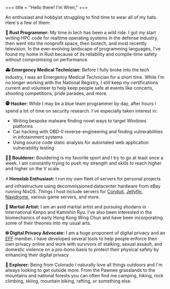 +++
title = "Hello there! I'm Wren,"
+++

An enthusiast and hobbyist struggling to find time to wear all of my hats. Here's a few of them:

**🦀 Rust Programmer:**
My time in tech has been a wild ride. I got my start writing HPC code for realtime operating systems in the defense industry, then went into the nonprofit space, then biotech, and most recently television. In the ever-evolving landscape of programming languages, I've found my home in Rust because of its reliability and compile-time safety without compromising on performance.

**🚑 Emergency Medical Technician:**
Before I fully broke into the tech industry, I was an Emergency Medical Technician for a short time. While I'm no longer working with the National Registry, I still keep my certifications current and volunteer to help keep people safe at events like concerts, shooting competitions, pride parades, and more.

<!-- **🎖️ Special Forces Medical Sergeant (US Army):** -->

**🕵️ Hacker:**
While I may be a blue team programmer by day, after hours I spend a lot of time on security research. I've especially taken interest in:
- Writing bespoke malware finding novel ways to target Windows platforms
- Car hacking with OBD-II reverse-engineering and finding vulnerabilities in infotainment systems
- Using source code static analysis for automated web application vulnerability testing

**🧗‍♂️ Boulderer:**
Bouldering is my favorite sport and I try to go at least once a week. I am constantly trying to push my strength and skills to reach higher and higher on the V scale.

**⚡️ Homelab Enthusiast:**
I run my own fleet of servers for personal projects and infrastructure using decommissioned datacenter hardware from eBay running NixOS. Things I host include servers for [Conduit](https://conduit.rs), [Jellyfin](https://jellyfin.org/), [Navidrome](https://www.navidrome.org/), various game servers, and more.

**🥋 Martial Artist:**
I am an avid martial artist and pursuing shodans in International Kenpo and Kamishin Ryu. I've also been interested in the biomechanics of early Hong Kong Wing Chun and have been incorporating some of their theories into my usual arts.

**🌐 Digital Privacy Advocate:**
I am a huge proponent of digital privacy and an [EFF](https://eff.org) member. I have developed several tools to help people enforce their own privacy online and work with survivors of stalking, sexual assault, and domestic violence on a pro-bono basis to protect their physical safety by enhancing their digital privacy    .

**🌲 Explorer:**
Being from Colorado I naturally love all things outdoors and I'm always looking to get outside more. From the Pawnee grasslands to the mountains and national forests you can often find me camping, hiking, rock climbing, skiing, mountain biking, rafting, or something else.

<!-- **Let's Connect:**
I thrive on meaningful conversations. Whether it's delving into the intricacies of Rust, sharing insights into web development trends, or discussing the unique blend of military and tech experiences, I'm always up for a chat. Let's build something great together! -->